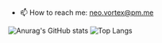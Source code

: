 
- 📫 How to reach me: neo.vortex@pm.me 

![Anurag's GitHub stats](https://github-readme-stats.vercel.app/api?username=neo-vortex&show=reviews,discussions_started,discussions_answered,prs_merged,prs_merged_percentage&show_icons=true&theme=transparent)
![Top Langs](https://github-readme-stats.vercel.app/api/top-langs/?username=neo-vortex&size_weight=0.5&count_weight=0.5&langs_count=8&hide=c,python,assembly,makefile,shell)
